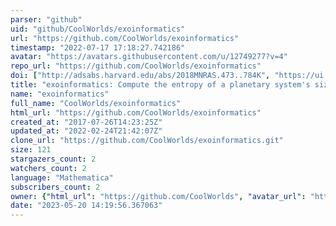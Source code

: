 ```yaml
---
parser: "github"
uid: "github/CoolWorlds/exoinformatics"
url: "https://github.com/CoolWorlds/exoinformatics"
timestamp: "2022-07-17 17:18:27.742186"
avatar: "https://avatars.githubusercontent.com/u/12749277?v=4"
repo_url: "https://github.com/CoolWorlds/exoinformatics"
doi: ["http://adsabs.harvard.edu/abs/2018MNRAS.473..784K", "https://ui.adsabs.harvard.edu/abs/2018ascl.soft06020K/abstract"]
title: "exoinformatics: Compute the entropy of a planetary system's size-ordering"
name: "exoinformatics"
full_name: "CoolWorlds/exoinformatics"
html_url: "https://github.com/CoolWorlds/exoinformatics"
created_at: "2017-07-26T14:23:25Z"
updated_at: "2022-02-24T21:42:07Z"
clone_url: "https://github.com/CoolWorlds/exoinformatics.git"
size: 121
stargazers_count: 2
watchers_count: 2
language: "Mathematica"
subscribers_count: 2
owner: {"html_url": "https://github.com/CoolWorlds", "avatar_url": "https://avatars.githubusercontent.com/u/12749277?v=4", "login": "CoolWorlds", "type": "Organization"}
date: "2023-05-20 14:19:56.367063"
---
```

